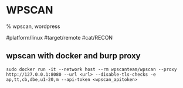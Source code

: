 # WPSCAN

% wpscan, wordpress

#platform/linux #target/remote #cat/RECON 
## wpscan with docker and burp proxy
```
sudo docker run -it --network host --rm wpscanteam/wpscan --proxy http://127.0.0.1:8080 --url <url> --disable-tls-checks -e ap,tt,cb,dbe,u1-20,m --api-token <wpscan_apitoken>
```
